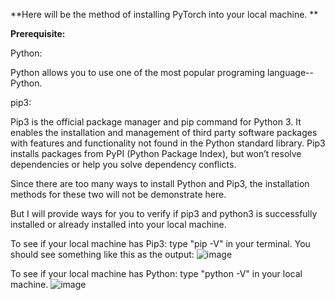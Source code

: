 **Here will be the method of installing PyTorch into your local machine. **

**Prerequisite:**

Python: 

Python allows you to use one of the most popular programing language--Python. 

pip3: 

Pip3 is the official package manager and pip command for Python 3. It enables the installation and management of third party software packages with features and functionality not found in the Python standard library. Pip3 installs packages from PyPI (Python Package Index), but won’t resolve dependencies or help you solve dependency conflicts.

Since there are too many ways to install Python and Pip3, the installation methods for these two will not be demonstrate here. 

But I will provide ways for you to verify if pip3 and python3 is successfully installed or already installed into your local machine. 

To see if your local machine has Pip3: type "pip -V" in your terminal. 
You should see something like this as the output: 
![image](https://user-images.githubusercontent.com/60185619/197435625-4363b099-f6eb-4f7e-b046-a688ae2fe97f.png)


To see if your local machine has Python: type "python -V" in your local machine. 
![image](https://user-images.githubusercontent.com/60185619/197435718-f11ec452-8fd4-4010-b98d-9ebb7a28199d.png)

